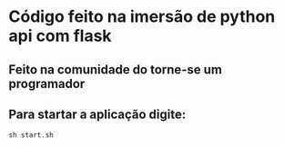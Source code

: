 # Código feito na imersão de python api com flask 
## Feito na comunidade do torne-se um programador

## Para startar a aplicação digite: 
```shell
sh start.sh
```